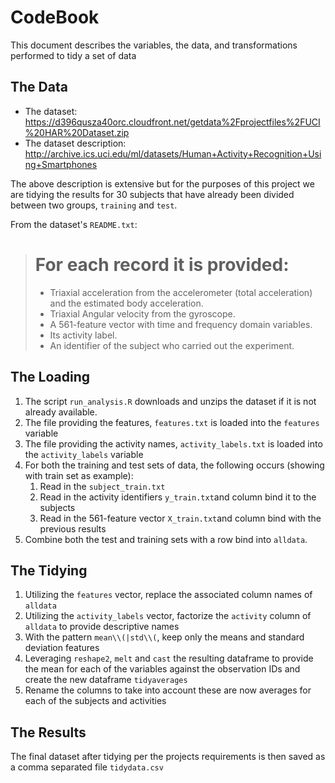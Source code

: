# CodeBook

 This document describes the variables, the data, and transformations performed to tidy a set of data
 
## The Data

- The dataset: https://d396qusza40orc.cloudfront.net/getdata%2Fprojectfiles%2FUCI%20HAR%20Dataset.zip
- The dataset description: http://archive.ics.uci.edu/ml/datasets/Human+Activity+Recognition+Using+Smartphones

The above description is extensive but for the purposes of this project we are tidying the results
for 30 subjects that have already been divided between two groups, ```training``` and ```test```.

From the dataset's ```README.txt```:

> For each record it is provided:
> ======================================
>
>- Triaxial acceleration from the accelerometer (total acceleration) and the estimated body acceleration.
>- Triaxial Angular velocity from the gyroscope. 
>- A 561-feature vector with time and frequency domain variables. 
>- Its activity label. 
>- An identifier of the subject who carried out the experiment.

## The Loading

1. The script ```run_analysis.R``` downloads and unzips the dataset if it is not already available.
2. The file providing the features, ```features.txt``` is loaded into the ```features``` variable
3. The file providing the activity names, ```activity_labels.txt``` is loaded into the ```activity_labels``` variable
4. For both the training and test sets of data, the following occurs (showing with train set as example):
	1. Read in the ```subject_train.txt```
	2. Read in the activity identifiers ```y_train.txt```and column bind it to the subjects
	3. Read in the 561-feature vector ```X_train.txt```and column bind with the previous results
5. Combine both the test and training sets with a row bind into ```alldata```.

## The Tidying
1. Utilizing the ```features``` vector, replace the associated column names of ```alldata```
2. Utilizing the ```activity_labels``` vector, factorize the ```activity``` column of ```alldata``` to provide descriptive names
3. With the pattern ```mean\\(|std\\(```, keep only the means and standard deviation features
4. Leveraging ```reshape2```, ```melt``` and ```cast``` the resulting dataframe to provide the mean for each of the variables against the observation IDs and create the new dataframe ```tidyaverages```
5. Rename the columns to take into account these are now averages for each of the subjects and activities

## The Results
The final dataset after tidying per the projects requirements is then saved as a comma separated file ```tidydata.csv```
